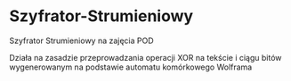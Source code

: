 # Szyfrator-Strumieniowy
Szyfrator Strumieniowy na zajęcia POD

Działa na zasadzie przeprowadzania operacji XOR na tekście i ciągu bitów wygenerowanym na podstawie automatu komórkowego Wolframa
